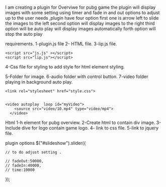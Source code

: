 I am creating a plugin for Overviwe for pubg game the plugin will display images with some setting  using timer and fade in and out options to adjust up to the user needs ,plugin have four option first one is arrow left to slide the images to the left second option will display images to  the right third option will be auto play will display images automatically forth option will stop the auto play  

requirements.
1-plugin.js file
2- HTML file.
3-lip.js file.
<script src="http://code.jquery.com/jquery-1.4.2.min.js" ></script>
    <script src="js.js" ></script>
    <script src="lip.js"></script>

4-Css file for styling to add style for html element styling.

   <link rel="stylesheet" href="style.css">
   
5-Folder for image.
6-audio folder with control button.
7-video folder playing in background auto play.

    <link rel="stylesheet" href="style.css">
    
    
    <video autoplay  loop id="myVideo">
        <source src="video/10.mp4" type="video/mp4">
      </video>

     

Html
1-h element for pubg overview.
2-Create html to contain div image.
3-Include dive for logo contain game logo.
4- link to css file.
5-link to jquery file.


plugin options
    $("#slideshow").slider({ 

    // to do adjust setting .

    // fadeOut:50000,
    // fadeIn:40000,
    // time:10000

 });

    
